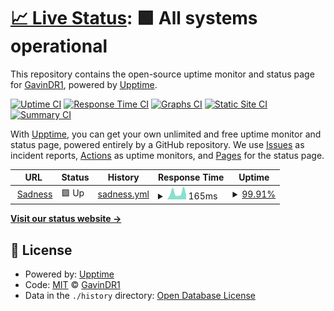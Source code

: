 # [📈 Live Status](https://GavinDR1.github.io/Monitor): <!--live status--> **🟩 All systems operational**

This repository contains the open-source uptime monitor and status page for [GavinDR1](https://GavinDR1.github.io/Monitor), powered by [Upptime](https://github.com/upptime/upptime).

[![Uptime CI](https://github.com/GavinDR1/Monitor/workflows/Uptime%20CI/badge.svg)](https://github.com/GavinDR1/Monitor/actions?query=workflow%3A%22Uptime+CI%22)
[![Response Time CI](https://github.com/GavinDR1/Monitor/workflows/Response%20Time%20CI/badge.svg)](https://github.com/GavinDR1/Monitor/actions?query=workflow%3A%22Response+Time+CI%22)
[![Graphs CI](https://github.com/GavinDR1/Monitor/workflows/Graphs%20CI/badge.svg)](https://github.com/GavinDR1/Monitor/actions?query=workflow%3A%22Graphs+CI%22)
[![Static Site CI](https://github.com/GavinDR1/Monitor/workflows/Static%20Site%20CI/badge.svg)](https://github.com/GavinDR1/Monitor/actions?query=workflow%3A%22Static+Site+CI%22)
[![Summary CI](https://github.com/GavinDR1/Monitor/workflows/Summary%20CI/badge.svg)](https://github.com/GavinDR1/Monitor/actions?query=workflow%3A%22Summary+CI%22)

With [Upptime](https://upptime.js.org), you can get your own unlimited and free uptime monitor and status page, powered entirely by a GitHub repository. We use [Issues](https://github.com/GavinDR1/Monitor/issues) as incident reports, [Actions](https://github.com/GavinDR1/Monitor/actions) as uptime monitors, and [Pages](https://GavinDR1.github.io/Monitor) for the status page.

<!--start: status pages-->
<!-- This summary is generated by Upptime (https://github.com/upptime/upptime) -->
<!-- Do not edit this manually, your changes will be overwritten -->
<!-- prettier-ignore -->
| URL | Status | History | Response Time | Uptime |
| --- | ------ | ------- | ------------- | ------ |
| <img alt="" src="https://icons.duckduckgo.com/ip3/null.ico" height="13"> [Sadness](google.com) | 🟩 Up | [sadness.yml](https://github.com/GavinDR1/Monitor/commits/HEAD/history/sadness.yml) | <details><summary><img alt="Response time graph" src="./graphs/sadness/response-time-week.png" height="20"> 165ms</summary><br><a href="https://GavinDR1.github.io/Monitor/history/sadness"><img alt="Response time 121" src="https://img.shields.io/endpoint?url=https%3A%2F%2Fraw.githubusercontent.com%2FGavinDR1%2FMonitor%2FHEAD%2Fapi%2Fsadness%2Fresponse-time.json"></a><br><a href="https://GavinDR1.github.io/Monitor/history/sadness"><img alt="24-hour response time 182" src="https://img.shields.io/endpoint?url=https%3A%2F%2Fraw.githubusercontent.com%2FGavinDR1%2FMonitor%2FHEAD%2Fapi%2Fsadness%2Fresponse-time-day.json"></a><br><a href="https://GavinDR1.github.io/Monitor/history/sadness"><img alt="7-day response time 165" src="https://img.shields.io/endpoint?url=https%3A%2F%2Fraw.githubusercontent.com%2FGavinDR1%2FMonitor%2FHEAD%2Fapi%2Fsadness%2Fresponse-time-week.json"></a><br><a href="https://GavinDR1.github.io/Monitor/history/sadness"><img alt="30-day response time 131" src="https://img.shields.io/endpoint?url=https%3A%2F%2Fraw.githubusercontent.com%2FGavinDR1%2FMonitor%2FHEAD%2Fapi%2Fsadness%2Fresponse-time-month.json"></a><br><a href="https://GavinDR1.github.io/Monitor/history/sadness"><img alt="1-year response time 121" src="https://img.shields.io/endpoint?url=https%3A%2F%2Fraw.githubusercontent.com%2FGavinDR1%2FMonitor%2FHEAD%2Fapi%2Fsadness%2Fresponse-time-year.json"></a></details> | <details><summary><a href="https://GavinDR1.github.io/Monitor/history/sadness">99.91%</a></summary><a href="https://GavinDR1.github.io/Monitor/history/sadness"><img alt="All-time uptime 100.00%" src="https://img.shields.io/endpoint?url=https%3A%2F%2Fraw.githubusercontent.com%2FGavinDR1%2FMonitor%2FHEAD%2Fapi%2Fsadness%2Fuptime.json"></a><br><a href="https://GavinDR1.github.io/Monitor/history/sadness"><img alt="24-hour uptime 99.36%" src="https://img.shields.io/endpoint?url=https%3A%2F%2Fraw.githubusercontent.com%2FGavinDR1%2FMonitor%2FHEAD%2Fapi%2Fsadness%2Fuptime-day.json"></a><br><a href="https://GavinDR1.github.io/Monitor/history/sadness"><img alt="7-day uptime 99.91%" src="https://img.shields.io/endpoint?url=https%3A%2F%2Fraw.githubusercontent.com%2FGavinDR1%2FMonitor%2FHEAD%2Fapi%2Fsadness%2Fuptime-week.json"></a><br><a href="https://GavinDR1.github.io/Monitor/history/sadness"><img alt="30-day uptime 99.98%" src="https://img.shields.io/endpoint?url=https%3A%2F%2Fraw.githubusercontent.com%2FGavinDR1%2FMonitor%2FHEAD%2Fapi%2Fsadness%2Fuptime-month.json"></a><br><a href="https://GavinDR1.github.io/Monitor/history/sadness"><img alt="1-year uptime 100.00%" src="https://img.shields.io/endpoint?url=https%3A%2F%2Fraw.githubusercontent.com%2FGavinDR1%2FMonitor%2FHEAD%2Fapi%2Fsadness%2Fuptime-year.json"></a></details>

<!--end: status pages-->

[**Visit our status website →**](https://GavinDR1.github.io/Monitor)

## 📄 License

- Powered by: [Upptime](https://github.com/upptime/upptime)
- Code: [MIT](./LICENSE) © [GavinDR1](https://GavinDR1.github.io/Monitor)
- Data in the `./history` directory: [Open Database License](https://opendatacommons.org/licenses/odbl/1-0/)
